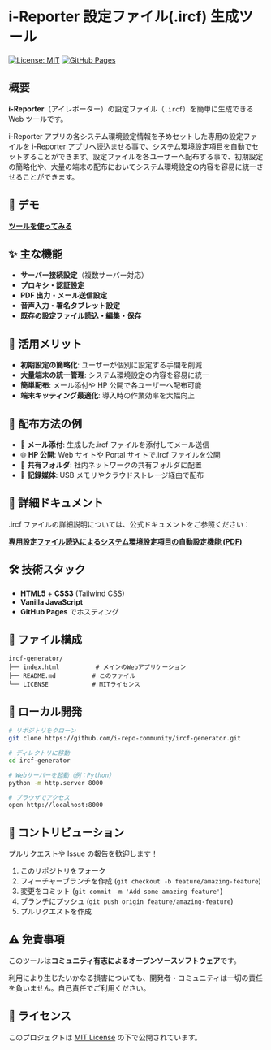 # i-Reporter 設定ファイル(.ircf) 生成ツール

[![License: MIT](https://img.shields.io/badge/License-MIT-yellow.svg)](https://opensource.org/licenses/MIT)
[![GitHub Pages](https://img.shields.io/badge/GitHub%20Pages-Live-brightgreen)](https://i-repo-community.github.io/ircf-generator/)

## 概要

**i-Reporter**（アイレポーター）の設定ファイル（`.ircf`）を簡単に生成できる Web ツールです。

i-Reporter アプリの各システム環境設定情報を予めセットした専用の設定ファイルを i-Reporter アプリへ読込ませる事で、システム環境設定項目を自動でセットすることができます。設定ファイルを各ユーザーへ配布する事で、初期設定の簡略化や、大量の端末の配布においてシステム環境設定の内容を容易に統一させることができます。

## 🚀 デモ

**[ツールを使ってみる](https://i-repo-community.github.io/ircf-generator/)**

## ✨ 主な機能

- **サーバー接続設定**（複数サーバー対応）
- **プロキシ・認証設定**
- **PDF 出力・メール送信設定**
- **音声入力・署名タブレット設定**
- **既存の設定ファイル読込・編集・保存**

## 📱 活用メリット

- **初期設定の簡略化**: ユーザーが個別に設定する手間を削減
- **大量端末の統一管理**: システム環境設定の内容を容易に統一
- **簡単配布**: メール添付や HP 公開で各ユーザーへ配布可能
- **端末キッティング最適化**: 導入時の作業効率を大幅向上

## 🔧 配布方法の例

- 📧 **メール添付**: 生成した.ircf ファイルを添付してメール送信
- 🌐 **HP 公開**: Web サイトや Portal サイトで.ircf ファイルを公開
- 📁 **共有フォルダ**: 社内ネットワークの共有フォルダに配置
- 💾 **記録媒体**: USB メモリやクラウドストレージ経由で配布

## 📖 詳細ドキュメント

.ircf ファイルの詳細説明については、公式ドキュメントをご参照ください：

**[専用設定ファイル読込によるシステム環境設定項目の自動設定機能 (PDF)](https://cimtops-support.com/i-Reporter/ir_manuals/jp/ios_app/ConfigurationFileReading_jp.pdf)**

## 🛠️ 技術スタック

- **HTML5** + **CSS3** (Tailwind CSS)
- **Vanilla JavaScript**
- **GitHub Pages** でホスティング

## 📄 ファイル構成

```
ircf-generator/
├── index.html          # メインのWebアプリケーション
├── README.md          # このファイル
└── LICENSE            # MITライセンス
```

## 🚀 ローカル開発

```bash
# リポジトリをクローン
git clone https://github.com/i-repo-community/ircf-generator.git

# ディレクトリに移動
cd ircf-generator

# Webサーバーを起動（例：Python）
python -m http.server 8000

# ブラウザでアクセス
open http://localhost:8000
```

## 🤝 コントリビューション

プルリクエストや Issue の報告を歓迎します！

1. このリポジトリをフォーク
2. フィーチャーブランチを作成 (`git checkout -b feature/amazing-feature`)
3. 変更をコミット (`git commit -m 'Add some amazing feature'`)
4. ブランチにプッシュ (`git push origin feature/amazing-feature`)
5. プルリクエストを作成

## ⚠️ 免責事項

このツールは**コミュニティ有志によるオープンソースソフトウェア**です。

利用により生じたいかなる損害についても、開発者・コミュニティは一切の責任を負いません。自己責任でご利用ください。

## 📝 ライセンス

このプロジェクトは [MIT License](LICENSE) の下で公開されています。

